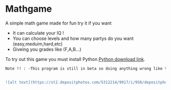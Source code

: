 # Mathgame


A simple math game made for fun try it if you want
* It can calculate your IQ !
* You can choose levels and how many partys do you want (easy,meduim,hard,etc)
* Giveing you grades like (F,A,B...)


To try out this game you must install Python [Python download link](https://www.python.org/downloads/).

```diff
Note !! : -This program is still in beta so doing anything wrong like typing a string in party chossing will cast a error


![alt text](https://st2.depositphotos.com/5312214/9917/i/950/depositphotos_99176664-stock-photo-thanks-a-lot-adhesive-label.jpg)
